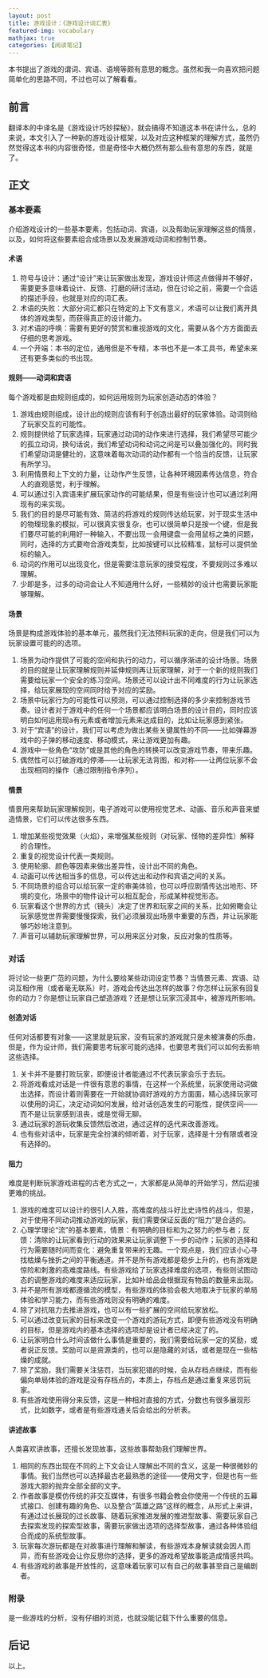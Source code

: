 ```yaml
---
layout: post
title: 游戏设计：《游戏设计词汇表》
featured-img: vocabulary
mathjax: true
categories: [阅读笔记]
---
```


本书提出了游戏的谓词、宾语、语境等颇有意思的概念。虽然和我一向喜欢把问题简单化的思路不同，不过也可以了解看看。

<!--more-->

## 前言

翻译本的中译名是《游戏设计巧妙探秘》，就会搞得不知道这本书在讲什么，总的来说，本文引入了一种新的游戏设计框架，以及对应这种框架的理解方式，虽然仍然觉得这本书的内容很奇怪，但是奇怪中大概仍然有那么些有意思的东西，就是了。


## 正文


### 基本要素

介绍游戏设计的一些基本要素，包括动词、宾语，以及帮助玩家理解这些的情景，以及，如何将这些要素组合成场景以及发展游戏动词和控制节奏。


#### 术语

1. 符号与设计：通过“设计”来让玩家做出发现，游戏设计师这点做得并不够好，需要更多意味着设计、反馈、打磨的研讨活动，但在讨论之前，需要一个合适的描述手段，也就是对应的词汇表。
2. 术语的失败：大部分词汇都只在特定的上下文有意义，术语可以让我们离开具体的游戏类型，而获得真正的设计能力。
3. 对术语的呼唤：需要有更好的赞赏和重视游戏的文化，需要从各个方方面面去仔细的思考游戏。
4. 一个开端：本书的定位，通用但是不专精，本书也不是一本工具书，希望未来还有更多类似的书出现。


#### 规则——动词和宾语

每个游戏都是由规则组成的，如何运用规则为玩家创造动态的体验？

1. 游戏由规则组成，设计出的规则应该有利于创造出最好的玩家体验。动词则给了玩家交互的可能性。
2. 规则提供给了玩家选择，玩家通过动词的动作来进行选择，我们希望尽可能少的孤立动词，换句话说，我们希望动词和动词之间是可以叠加强化的。同时我们希望动词是健壮的，这意味着每次动词的动作都有一个恰当的反馈，让玩家有所学习。
3. 利用情景和上下文的力量，让动作产生反馈，让各种环境因素传达信息，符合人的直观感觉，利于理解。
4. 可以通过引入宾语来扩展玩家动作的可能结果，但是有些设计也可以通过利用现有的来实现。
5. 我们的目的是尽可能有效、简洁的将游戏的规则传达给玩家，对于现实生活中的物理现象的模拟，可以很真实很复杂，也可以很简单只是按一个键，但是我们要尽可能的利用好一种输入，不要出现一会用键盘一会用鼠标之类的问题，同时，选择的方式要吻合游戏类型，比如按键可以比较精准，鼠标可以提供坐标的输入。
6. 动词的作用可以出现变化，但是需要注意玩家的接受程度，不要规则过多难以理解。
7. 少即是多，过多的动词会让人不知道用什么好，一些精妙的设计也需要玩家能够理解。


#### 场景

场景是构成游戏体验的基本单元，虽然我们无法预料玩家的走向，但是我们可以为玩家设置可能的的选项。

1. 场景为动作提供了可能的空间和执行的动力，可以循序渐进的设计场景。场景的目的就是让玩家理解规则并延伸规则再让玩家理解，对于一个新的规则我们需要给玩家一个安全的练习空间。场景还可以设计出不同难度的行为让玩家选择，给玩家展现的空间同时给予对应的奖励。
2. 场景中玩家行为的可能性可以预测，可以通过控制选择的多少来控制游戏节奏。设计者对于游戏中的任何一个场景都应该明白场景的设计目的，同时应该明白如何运用现a有元素或者增加元素来达成目的，比如让玩家感到紧张。
3. 对于“宾语”的设计，我们可以考虑为做出某些关键属性的不同——比如弹幕游戏中的子弹的移动速度、移动模式，来让游戏更加有趣。
4. 游戏中一些角色“攻防”或是其他的角色的转换可以改变游戏节奏，带来乐趣。
5. 偶然性可以打破游戏的停滞——让玩家无法背图，和对称——让两位玩家不会出现相同的操作（通过限制指令序列）。


#### 情景

情景用来帮助玩家理解规则，电子游戏可以使用视觉艺术、动画、音乐和声音来塑造情景，它们可以传达很多东西。

1. 增加某些视觉效果（火焰），来增强某些规则（对玩家、怪物的差异性）解释的合理性。
2. 重复的视觉设计代表一类规则。
3. 使用轮廓、颜色等因素来做出差异性，设计出不同的角色。
4. 动画可以传达相当多的信息，可以传达出和动作和宾语之间的关系。
5. 不同场景的组合可以给玩家一定的审美体验，也可以呼应剧情传达出地形、环境的变化，场景中的物件设计可以相互配合，形成某种视觉形态。
6. 玩家看这个世界的方式（镜头）决定了世界和玩家之间的关系，比如俯瞰会让玩家感觉世界需要慢慢探索，我们必须展现出场景中重要的东西，并让玩家能够巧妙地注意到。
7. 声音可以辅助玩家理解世界，可以用来区分对象，反应对象的性质等。


### 对话

将讨论一些更广范的问题，为什么要给某些动词设定节奏？当情景元素、宾语、动词互相作用（或者毫无联系）时，游戏会传达出怎样的故事？你怎样让玩家有回复你的动力？你是想让玩家自己塑造游戏？还是想让玩家沉浸其中，被游戏所影响。


#### 创造对话

任何对话都要有对象——这里就是玩家，没有玩家的游戏就只是未被演奏的乐曲，但是，作为设计师，我们需要思考玩家可能的选择，也要思考我们可以如何去影响这些选择。

1. 关卡并不是要打败玩家，即便设计者能通过不代表玩家会乐于去玩。
2. 将游戏看成对话是一件很有意思的事情，在这样一个系统里，玩家使用动词做出选择，而设计着则需要在一开始就协调好游戏的方方面面，精心选择玩家可以使用的词汇，决定动词如何发展，给对话创造发生的可能性，提供空间——而不是让玩家感到沮丧，或是觉得无聊。
3. 通过玩家的游玩收集反馈然后改进，通过这样的迭代来改善游戏。
4. 也有些对话中，玩家是完全扮演的倾听着，对于玩家，选择是十分有限或者没有选择的。


#### 阻力

难度是判断玩家游戏进程的古老方式之一，大家都是从简单的开始学习，然后迎接更难的挑战。

1. 游戏的难度可以设计的很引人入胜，高难度的战斗好比史诗性的战斗，但是，对于使用不同动词推动游戏的玩家，我们需要保证反面的“阻力”是合适的。
2. 心理学理论“流”的基本要素，情景：有明确的目标和为之努力的参与者；反馈：清除的让玩家看到行动的效果来让玩家调整下一步的动作；玩家的选择和行为需要随时间而变化：避免重复带来的无趣。一个观点是，我们应该小心寻找枯燥与挫折之间的平衡通道。并不是所有游戏都是稳步上升的，也有游戏是惊险和刺激的高难度路线。有些游戏给了玩家选择难度的选项，有些则试图动态的调整游戏的难度来适应玩家，比如补给品会根据现有物品的数量来出现。
3. 并不是所有游戏都遵循流的模型，有些游戏的体验会极大地取决于玩家的单局体验和学习能力，而有些游戏则没有明确的难度。
4. 除了对抗阻力去推进游戏，也可以有一些扩展的空间给玩家放松。
5. 可以通过改变玩家的目标来改变一个游戏的游玩方式，即便有些游戏没有明确的目标，但是游戏内的基本选择的选项却是设计者已经决定了的。
6. 让玩家明白什么时间该做什么事情是重要的，我们需要给玩家一定的奖励，或者说正反馈。奖励可以是资源类的，也可以是隐藏的对话，或者是现在一些枯燥的成就。
7. 除了奖励，我们需要关注惩罚，当玩家犯错的时候，会从存档点继续，而有些偏向单局体验的游戏是没有存档点的，本质上，存档点是通过重复来惩罚玩家。
8. 有些游戏使用得分来反馈，这是一种相对直接的方式，分数也有很多展现形式，比如数字，或者是有些游戏通关后会给出的分析表。


#### 讲述故事

人类喜欢讲故事，还擅长发现故事，这些故事帮助我们理解世界。

1. 相同的东西出现在不同的上下文会让人理解出不同的含义，这是一种很微妙的事情。我们当然也可以选择最古老最熟悉的途径——使用文字，但是也有一些游戏大胆的抛弃全部全部的文字。
2. 作者故事是模仿传统的非交互媒体，有很多书籍会教会你使用一个传统的五幕式接口、创建有趣的角色、以及整合“英雄之路”这样的概念，从形式上来讲，有通过过长展现的过长故事、随着玩家推进发展的推进型故事、需要玩家自己去探索发现的探索型故事，需要玩家做出选项的选择型故事，通过各种体验组合而成的系统型故事。
3. 玩家每次游玩都是在对故事进行理解和解读，有些游戏本身解读就会因人而异，而有些游戏会让你反思你的选择，更多的游戏希望故事能造成情感共鸣。
4. 有些游戏的故事是开放性的，这意味着玩家可以有自己的故事甚至自己是编剧者。


### 附录

是一些游戏的分析，没有仔细的浏览，也就没能记载下什么重要的信息。


## 后记

以上。
